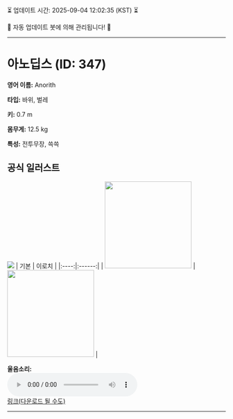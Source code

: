 
⏳ 업데이트 시간: 2025-09-04 12:02:35 (KST) ⏳

🤖 자동 업데이트 봇에 의해 관리됩니다! 🤖

---

# 아노딥스 (ID: 347)
**영어 이름:** Anorith

**타입:** 바위, 벌레

**키:** 0.7 m

**몸무게:** 12.5 kg

**특성:** 전투무장, 쓱쓱

## 공식 일러스트
![](https://raw.githubusercontent.com/PokeAPI/sprites/master/sprites/pokemon/other/official-artwork/347.png)
| 기본 | 이로치 |
|:----:|:------:|
| <img src="http://play.pokemonshowdown.com/sprites/ani/anorith.gif" width="200"> | <img src="http://play.pokemonshowdown.com/sprites/ani-shiny/anorith.gif" width="200"> |

**울음소리:**<br><audio controls src="https://raw.githubusercontent.com/PokeAPI/cries/main/cries/pokemon/latest/347.ogg"></audio><br> [링크(다운로드 될 수도)](https://raw.githubusercontent.com/PokeAPI/cries/main/cries/pokemon/latest/347.ogg)


---

